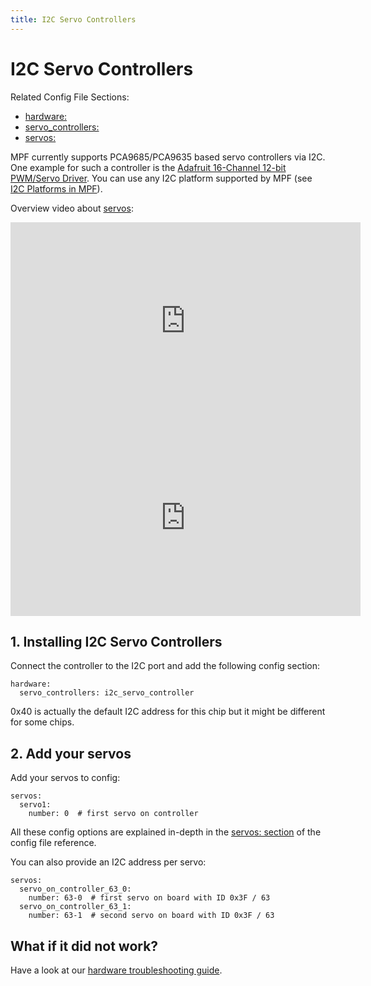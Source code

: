 ```yaml
---
title: I2C Servo Controllers
---
```


# I2C Servo Controllers


Related Config File Sections:

* [hardware:](../config/hardware.md)
* [servo_controllers:](../config/servo_controllers.md)
* [servos:](../config/servos.md)

MPF currently supports PCA9685/PCA9635 based servo controllers via I2C.
One example for such a controller is the [Adafruit 16-Channel 12-bit
PWM/Servo Driver](https://www.adafruit.com/product/815). You can use any
I2C platform supported by MPF (see
[I2C Platforms in MPF](i2c_platforms.md)).

Overview video about [servos](../mechs/servos/index.md):

<div class="video-wrapper">
<iframe width="560" height="315" src="https://www.youtube.com/embed/wA6KEODwQ5w" title="YouTube video player" frameborder="0" allow="accelerometer; autoplay; clipboard-write; encrypted-media; gyroscope; picture-in-picture" allowfullscreen></iframe>
</div>

<div class="video-wrapper">
<iframe width="560" height="315" src="https://www.youtube.com/embed/wA6KEODwQ5w" title="YouTube video player" frameborder="0" allow="accelerometer; autoplay; clipboard-write; encrypted-media; gyroscope; picture-in-picture" allowfullscreen></iframe>
</div>

## 1. Installing I2C Servo Controllers

Connect the controller to the I2C port and add the following config
section:

``` mpf-config
hardware:
  servo_controllers: i2c_servo_controller
```

0x40 is actually the default I2C address for this chip but it might be
different for some chips.

## 2. Add your servos

Add your servos to config:

``` mpf-config
servos:
  servo1:
    number: 0  # first servo on controller
```

All these config options are explained in-depth in the
[servos: section](../config/servos.md) of the
config file reference.

You can also provide an I2C address per servo:

``` mpf-config
servos:
  servo_on_controller_63_0:
    number: 63-0  # first servo on board with ID 0x3F / 63
  servo_on_controller_63_1:
    number: 63-1  # second servo on board with ID 0x3F / 63
```

## What if it did not work?

Have a look at our [hardware troubleshooting guide](troubleshooting_hardware/index.md).
